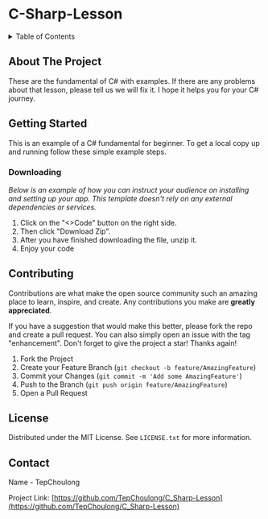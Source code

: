 
<!-- GETTING STARTED -->
# C-Sharp-Lesson



<!-- TABLE OF CONTENTS -->
<details>
  <summary>Table of Contents</summary>
  <ol>
    <li>
      <a href="#about-the-project">About The Project</a>
    </li>
    <li>
      <a href="#getting-started">Getting Started</a>
      <ul>
        <li><a href="#downloading">Downloading</a></li>
      </ul>
    </li>
    <li><a href="#contributing">Contributing</a></li>
    <li><a href="#license">License</a></li>
    <li><a href="#contact">Contact</a></li>
  </ol>
</details>



<!-- ABOUT THE PROJECT -->
## About The Project

These are the fundamental of C# with examples. If there are any problems about that lesson, please tell us we will fix it. I hope it helps you for your C# journey.



<!-- GETTING STARTED -->
## Getting Started

This is an example of a C# fundamental for beginner.
To get a local copy up and running follow these simple example steps.


### Downloading

_Below is an example of how you can instruct your audience on installing and setting up your app. This template doesn't rely on any external dependencies or services._

1. Click on the "<>Code" button on the right side.
2. Then click "Download Zip".
3. After you have finished downloading the file, unzip it.
4. Enjoy your code



<!-- CONTRIBUTING -->
## Contributing

Contributions are what make the open source community such an amazing place to learn, inspire, and create. Any contributions you make are **greatly appreciated**.

If you have a suggestion that would make this better, please fork the repo and create a pull request. You can also simply open an issue with the tag "enhancement".
Don't forget to give the project a star! Thanks again!

1. Fork the Project
2. Create your Feature Branch (`git checkout -b feature/AmazingFeature`)
3. Commit your Changes (`git commit -m 'Add some AmazingFeature'`)
4. Push to the Branch (`git push origin feature/AmazingFeature`)
5. Open a Pull Request



<!-- LICENSE -->
## License

Distributed under the MIT License. See `LICENSE.txt` for more information.



<!-- CONTACT -->
## Contact

Name - TepChoulong

Project Link: [https://github.com/TepChoulong/C_Sharp-Lesson](https://github.com/TepChoulong/C_Sharp-Lesson)
